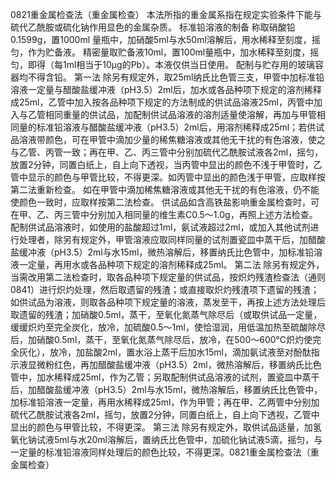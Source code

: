 0821重金属检查法（重金属检查）
本法所指的重金属系指在规定实验条件下能与硫代乙酰胺或硫化钠作用显色的金属杂质。
标准铅溶液的制备 称取硝酸铅0.1599g，置1000ml 量瓶中，加硝酸5ml与水50ml溶解后，用水稀释至刻度，摇匀，作为贮备液。
精密量取贮备液10ml，置100ml量瓶中，加水稀释至刻度，摇匀，即得（每1ml相当于10μg的Pb）。本液仅供当日使用。
配制与贮存用的玻璃容器均不得含铅。
第一法
除另有规定外，取25ml纳氏比色管三支，甲管中加标准铅溶液一定量与醋酸盐缓冲液（pH3.5）2ml后，加水或各品种项下规定的溶剂稀释成25ml，乙管中加入按各品种项下规定的方法制成的供试品溶液25ml，丙管中加入与乙管相同重量的供试品，加配制供试品溶液的溶剂适量使溶解，再加与甲管相同量的标准铅溶液与醋酸盐缓冲液（pH3.5）2ml后，用溶剂稀释成25ml；若供试品溶液带颜色，可在甲管中滴加少量的稀焦糖溶液或其他无干扰的有色溶液，使之与乙管、丙管一致；再在甲、乙、丙三管中分别加硫代乙酰胺试液各2ml，摇匀，放置2分钟，同置白纸上，自上向下透视，当丙管中显出的颜色不浅于甲管时，乙管中显示的颜色与甲管比较，不得更深。如丙管中显出的颜色浅于甲管，应取样按第二法重新检查。
如在甲管中滴加稀焦糖溶液或其他无干扰的有色溶液，仍不能使颜色一致时，应取样按第二法检查。
供试品如含高铁盐影响重金属检查时，可在甲、乙、丙三管中分别加入相同量的维生素C0.5～1.0g，再照上述方法检查。
配制供试品溶液时，如使用的盐酸超过1ml，氨试液超过2ml，或加入其他试剂进行处理者，除另有规定外，甲管溶液应取同样同量的试剂置瓷皿中蒸干后，加醋酸盐缓冲液（pH3.5）2ml与水15ml，微热溶解后，移置纳氏比色管中，加标准铅溶液一定量，再用水或各品种项下规定的溶剂稀释成25ml。
第二法
除另有规定外，当需改用第二法检查时，取各品种项下规定量的供试品，按炽灼残渣检查法（通则0841）进行炽灼处理，然后取遗留的残渣；或直接取炽灼残渣项下遗留的残渣；如供试品为溶液，则取各品种项下规定量的溶液，蒸发至干，再按上述方法处理后取遗留的残渣；加硝酸0.5ml，蒸干，至氧化氮蒸气除尽后（或取供试品一定量，缓缓炽灼至完全炭化，放冷，加硫酸0.5～1ml，使恰湿润，用低温加热至硫酸除尽后，加硝酸0.5ml，蒸干，至氧化氮蒸气除尽后，放冷，在500～600℃炽灼使完全灰化），放冷，加盐酸2ml，置水浴上蒸干后加水15ml，滴加氨试液至对酚酞指示液显微粉红色，再加醋酸盐缓冲液（pH3.5）2ml，微热溶解后，移置纳氏比色管中，加水稀释成25ml，作为乙管；另取配制供试品溶液的试剂，置瓷皿中蒸干后，加醋酸盐缓冲液（pH3.5）2ml与水15ml，微热溶解后，移置纳氏比色管中，加标准铅溶液一定量，再用水稀释成25ml，作为甲管；再在甲、乙两管中分别加硫代乙酰胺试液各2ml，摇匀，放置2分钟，同置白纸上，自上向下透视，乙管中显出的颜色与甲管比较，不得更深。
第三法
除另有规定外，取供试品适量，加氢氧化钠试液5ml与水20ml溶解后，置纳氏比色管中，加硫化钠试液5滴，摇匀，与一定量的标准铅溶液同样处理后的颜色比较，不得更深。0821重金属检查法（重金属检查）